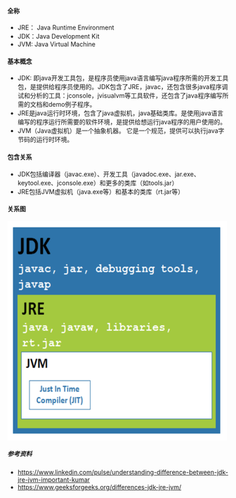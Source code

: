 
#### 全称
- JRE： Java Runtime Environment
- JDK：Java Development Kit 
- JVM: Java Virtual Machine

#### 基本概念
- JDK: 即java开发工具包，是程序员使用java语言编写java程序所需的开发工具包，是提供给程序员使用的。JDK包含了JRE，javac，还包含很多java程序调试和分析的工具：jconsole，jvisualvm等工具软件，还包含了java程序编写所需的文档和demo例子程序。
- JRE是java运行时环境，包含了java虚拟机，java基础类库。是使用java语言编写的程序运行所需要的软件环境，是提供给想运行java程序的用户使用的。
- JVM（Java虚拟机）是一个抽象机器。 它是一个规范，提供可以执行java字节码的运行时环境。

#### 包含关系
- JDK包括编译器（javac.exe）、开发工具（javadoc.exe、jar.exe、keytool.exe、jconsole.exe）和更多的类库（如tools.jar）
- JRE包括JVM虚拟机（java.exe等）和基本的类库（rt.jar等）

#### 关系图
 <img src="data/jdk-jre-jvm-diff.png" width = "500" height = "500" align=center />

  
    
    
      
        
          
            
              
              



##### 参考资料
- https://www.linkedin.com/pulse/understanding-difference-between-jdk-jre-jvm-important-kumar
- https://www.geeksforgeeks.org/differences-jdk-jre-jvm/
